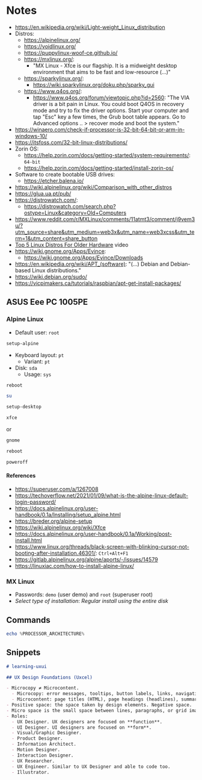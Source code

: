 # Notes

- https://en.wikipedia.org/wiki/Light-weight_Linux_distribution
- Distros:
  - https://alpinelinux.org/
  - https://voidlinux.org/
  - https://puppylinux-woof-ce.github.io/
  - https://mxlinux.org/:
    - "MX Linux - Xfce is our flagship. It is a midweight desktop environment that aims to be fast and low-resource (...)"
  - https://sparkylinux.org/:
    - https://wiki.sparkylinux.org/doku.php/sparky_gui
  - https://www.q4os.org/:
    - https://www.q4os.org/forum/viewtopic.php?id=2560: "The VIA driver is a bit pain in Linux. You could boot Q4OS in recovery mode and try to fix the driver options. Start your computer and tap "Esc" key a few times, the Grub boot table appears. Go to Advanced options .. > recover mode and boot the system."
- https://winaero.com/check-if-processor-is-32-bit-64-bit-or-arm-in-windows-10/
- https://itsfoss.com/32-bit-linux-distributions/
- Zorin OS:
  - https://help.zorin.com/docs/getting-started/system-requirements/: `64-bit`
  - https://help.zorin.com/docs/getting-started/install-zorin-os/
- Software to create bootable USB drives:
  - https://etcher.balena.io/
- https://wiki.alpinelinux.org/wiki/Comparison_with_other_distros
- https://glua.ua.pt/pub/
- https://distrowatch.com/:
  - https://distrowatch.com/search.php?ostype=Linux&category=Old+Computers
- https://www.reddit.com/r/MXLinux/comments/11atmt3/comment/j9vem3u/?utm_source=share&utm_medium=web3x&utm_name=web3xcss&utm_term=1&utm_content=share_button
- [Top 5 Linux Distros For Older Hardware](https://www.youtube.com/watch?v=qUpdHF69BQY) video
- https://wiki.gnome.org/Apps/Evince:
  - https://wiki.gnome.org/Apps/Evince/Downloads
- https://en.wikipedia.org/wiki/APT_(software): "(...) Debian and Debian-based Linux distributions."
- https://wiki.debian.org/sudo/
- https://vicpimakers.ca/tutorials/raspbian/apt-get-install-packages/

## ASUS Eee PC 1005PE

### Alpine Linux

- Default user: `root`

```bash
setup-alpine
```

- Keyboard layout: `pt`
  - Variant: `pt`
- Disk: `sda`
  - Usage: `sys`

```bash
reboot
```

```bash
su
```

```bash
setup-desktop
```

```bash
xfce
```

or

```bash
gnome
```

```bash
reboot
```

```bash
poweroff
```

#### References

- https://superuser.com/a/1267008
- https://techoverflow.net/2021/01/09/what-is-the-alpine-linux-default-login-password/
- https://docs.alpinelinux.org/user-handbook/0.1a/Installing/setup_alpine.html
- https://breder.org/alpine-setup
- https://wiki.alpinelinux.org/wiki/Xfce
- https://docs.alpinelinux.org/user-handbook/0.1a/Working/post-install.html
- https://www.linux.org/threads/black-screen-with-blinking-cursor-not-booting-after-installation.46301/: `Ctrl+Alt+F1`
- https://gitlab.alpinelinux.org/alpine/aports/-/issues/14579
- https://linuxiac.com/how-to-install-alpine-linux/

### MX Linux

- Passwords: `demo` (user demo) and `root` (superuser root)
- _Select type of installation_: _Regular install using the entire disk_

## Commands

```powershell
echo %PROCESSOR_ARCHITECTURE%
```

## Snippets

```markdown
# learning-uxui

## UX Design Foundations (Uxcel)

- Microcopy ≠ Microcontent.
  - Microcopy: error messages, tooltips, button labels, links, navigation menus, etc.
  - Microcontent: page titles (HTML), page headings (headlines), summaries, tips, etc.
- Positive space: the space taken by design elements. Negative space.
- Micro space is the small space between lines, paragraphs, or grid images. Macro space is the large area around a design layout and between its major elements.
- Roles:
  - UX Designer. UX designers are focused on **function**.
  - UI Designer. UI designers are focused on **form**.
  - Visual/Graphic Designer.
  - Product Designer.
  - Information Architect.
  - Motion Designer.
  - Interaction Designer.
  - UX Researcher.
  - UX Engineer. Similar to UX Designer and able to code too.
  - Illustrator.
```
